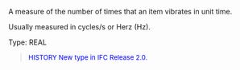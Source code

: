 ﻿A measure of the number of times that an item vibrates in unit time.

Usually measured in cycles/s or Herz (Hz).

Type: REAL

> <font size="-1" color="#0000FF">HISTORY New type in IFC Release 2.0.
</font>